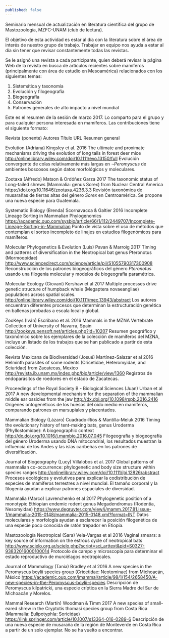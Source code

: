 ```yaml
---
published: false
---
```

Seminario mensual de actualización en literatura científica del grupo de Mastozoología, MZFC-UNAM (club de lectura). 

El objetivo de esta actividad es estar al día con la literatura sobre el área de interés de nuestro grupo de trabajo. Trabajar en equipo nos ayuda a estar al día sin tener que revisar constantemente todas las revistas.  

Se le asignó una revista a cada participante, quien deberá revisar la página Web de la revista en busca de artículos recientes sobre mamíferos (principalmente con área de estudio en Mesoamérica) relacionados con los siguientes temas:

1. Sistemática y taxonomía
2. Evolución y filogeografía
3. Biogeografía
4. Conservación
5. Patrones generales de alto impacto a nivel mundial

Este es el resumen de la sesión de marzo 2017. Lo comparto para el grupo y para cualquier persona interesada en mamíferos. Las contribuciones tiene el siguiente formato:

Revista (ponente)
Autores
Título
URL 
Resumen general 

Evolution (Adriana)
Kingsley et al. 2016
The ultimate and proximate mechanisms driving the evolution of long tails in forest deer mice
http://onlinelibrary.wiley.com/doi/10.1111/evo.13150/full
Evolución convergente de colas relativamente más largas en ¬_Peromyscus_ de ambientes boscosos según datos morfológicos y moleculares. 

Zootaxa (Alfredo)
Matson & Ordóñez Garza 2017
The taxonomic status of Long-tailed shrews (Mammalia: genus Sorex) from Nuclear Central America
https://doi.org/10.11646/zootaxa.4236.3.3
Revisión taxonómica de musarañas de tierras altas del género _Sorex_ en Centroamérica. Se propone una nueva especie para Guatemala. 

Systematic Biology (Brenda)
Scornavacca & Galtier 2016
Incomplete Lineage Sorting in Mammalian Phylogenomics
https://academic.oup.com/sysbio/article/66/1/112/2449707/Incomplete-Lineage-Sorting-in-Mammalian
Punto de vista sobre el uso de métodos que contemplan el sorteo incompleto de linajes en estudios filogenómicos para mamíferos. 


Molecular Phylogenetics & Evolution (Luis)
Pavan & Marroig 2017
Timing and patterns of diversification in the Neotropical bat genus Pteronotus (Mormoopidae)
http://www.sciencedirect.com/science/article/pii/S1055790317300908
Reconstrucción de los patrones biogeográficos del género _Pteronotus_ usando una filogenia molecular y modelos de biogeografía paramétrica. 

Molecular Ecology (Giovani)
Kershaw et al 2017
Multiple processes drive genetic structure of humpback whale (Megaptera novaeangliae) populations across spatial scales.
http://onlinelibrary.wiley.com/doi/10.1111/mec.13943/abstract
Los autores encuentran diferentes procesos que determinan la estructuración genética en ballenas jorobadas a escala local y global. 

ZooKeys (Iván)
Escribano et al. 2016
Mammals in the MZNA Vertebrate Collection of University of Navarra, Spain
http://zookeys.pensoft.net/articles.php?id=10207
Resumen geográfico y taxonómico sobre los ejemplares de la colección de mamíferos del MZNA, incluye un listado de los trabajos que se han publicado a partir de esta colección.

Revista Mexicana de Biodiversidad (Josué)
Martínez-Salazar et al 2016
Helminth parasites of some rodents (Cricetidae, Heteromyidae, and Sciuridae) from Zacatecas, Mexico
http://revista.ib.unam.mx/index.php/bio/article/view/1360
Registros de endoparásitos de roedores en el estado de Zacatecas.

Proceedings of the Royal Society B - Biological Sciences (Juan)
Urban et al 2017
A new developmental mechanism for the separation of the mammalian middle ear ossicles from the jaw
http://dx.doi.org/10.1098/rspb.2016.2416
Orígenes ontogenéticos de los huesos del oido medio en mamíferos, comparando patrones en marsupiales y placentados. 

Mammalian Biology (Lázaro)
Cuadrado-Ríos & Mantilla-Meluk 2016
Timing the evolutionary history of tent-making bats, genus Uroderma (Phyllostomidae): A biogeographic context
http://dx.doi.org/10.1016/j.mambio.2016.07.045
Filogeografía y biogeografía del género Uroderma usando DNA mitocondrial, los resultados muestran la influencia de los Andes y las islas caribeñas en los patrones de diversificación. 

Journal of Biogeography (Lucy)
Villalobos et al. 2017
Global patterns of mammalian co-occurrence: phylogenetic and body size structure within species ranges
http://onlinelibrary.wiley.com/doi/10.1111/jbi.12826/abstract
Procesos ecológicos y evolutivos para explicar la codistribución de especies de mamíferos terrestres a nivel mundial. El tamaño corporal y la filogenia ayudan a explicar patrones espaciales de diversidad. 

Mammalia (Marco)
Lavrenchenko et al 2017
Phylogenetic position of a monotypic Ethiopian endemic rodent genus Megadendromus (Rodentia, Nesomyidae)
https://www.degruyter.com/view/j/mamm.2017.81.issue-1/mammalia-2015-0148/mammalia-2015-0148.xml?format=INT
Datos moleculares y morfología ayudan a esclarecer la posición filogenética de una especie poco conocida de ratón trepador en Etiopía. 

Mastozoología Neotropical (Sara)
Vela-Vargas et al 2016
Vaginal smears: a key source of information on the estrous cycle of neotropical bats
http://www.scielo.org.ar/scielo.php?script=sci_arttext&pid=S0327-93832016000100014
Protocolo de campo y microscopía para determinar el estado reproductivo de murciélagos neotropicales.

Journal of Mammalogy (Tania)
Bradley et al 2016
A new species in the Peromyscus boylii species group (Cricetidae: Neotominae) from Michoacán, México
https://academic.oup.com/jmammal/article/98/1/154/2658450/A-new-species-in-the-Peromyscus-boylii-species
Descripción de Peromyscus kilpatricki, una especie críptica en la Sierra Madre del Sur de Michoacán y Morelos. 

Mammal Research (Martín)
Woodman & Timm 2017 
A new species of small-eared shrew in the Cryptotis thomasi species group from Costa Rica (Mammalia: Eulipotyphla: Soricidae)
https://link.springer.com/article/10.1007/s13364-016-0289-6
Descripción de una nueva especie de musaraña de la región de Monteverde en Costa Rica a partir de un solo ejemplar. No se ha vuelto a encontrar. 

